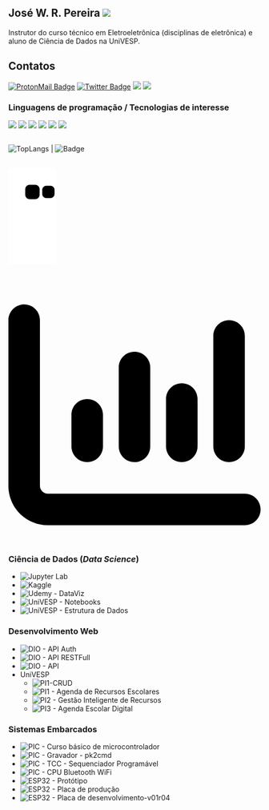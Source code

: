 ## José W. R. Pereira <img width="" src="https://icons.iconarchive.com/icons/google/noto-emoji-people-bodyparts/48/11972-vulcan-salute-light-skin-tone-icon.png" />

Instrutor do curso técnico em Eletroeletrônica (disciplinas de eletrônica) e aluno de Ciência de Dados na UniVESP.


## Contatos
  [![ProtonMail Badge](https://img.shields.io/badge/ProtonMail-8B89CC?style=for-the-badge&logo=protonmail&logoColor=white)](mailto:josewrpereira@protonmail.com)
  [![Twitter Badge](https://img.shields.io/badge/Twitter-1DA1F2?style=for-the-badge&logo=twitter&logoColor=white)](https://twitter.com/josewrpereira)
  [![](https://img.shields.io/badge/LinkedIn-0077B5?style=for-the-badge&logo=linkedin&logoColor=white)](https://www.linkedin.com/in/josewrpereira/)
  [![](https://img.shields.io/badge/GitLab-330F63?style=for-the-badge&logo=gitlab&logoColor=white)](https://gitlab.com/JoseWRPereira)
  <!---![](https://img.shields.io/badge/YouTube-FF0000?style=for-the-badge&logo=youtube&logoColor=white)--->


### Linguagens de programação / Tecnologias de interesse
  ![](https://img.shields.io/badge/C-00599C?style=for-the-badge&logo=c&logoColor=white)
  ![](https://img.shields.io/badge/C%2B%2B-00C99C?style=for-the-badge&logo=c%2B%2B&logoColor=white)
  ![](https://img.shields.io/badge/Python-3776AB?style=for-the-badge&logo=python&logoColor=white)
  ![](https://img.shields.io/badge/Flask-000000?style=for-the-badge&logo=flask&logoColor=white)
  ![](https://img.shields.io/badge/PostgreSQL-316192?style=for-the-badge&logo=postgresql&logoColor=white)
  ![](https://img.shields.io/badge/Pandas-430098?style=for-the-badge&logo=Pandas&logoColor=white)
  
##

  ![TopLangs](https://github-readme-stats.vercel.app/api/top-langs/?username=JoseWRPereira&layout=compact&langs_count=7&theme=blue-green) |
  ![Badge](https://github-readme-stats.vercel.app/api?username=JoseWRPereira&theme=blue-green) 

##
  ![Snake animation](https://github.com/JoseWRPereira/JoseWRPereira/blob/output/github-contribution-grid-snake.svg)
  
##

<div style="display: inline_block"><br>
<svg xmlns="http://www.w3.org/2000/svg" viewBox="0 0 512 512"><!--! Font Awesome Pro 6.2.1 by @fontawesome - https://fontawesome.com License - https://fontawesome.com/license (Commercial License) Copyright 2022 Fonticons, Inc. --><path d="M32 32c17.7 0 32 14.3 32 32V400c0 8.8 7.2 16 16 16H480c17.7 0 32 14.3 32 32s-14.3 32-32 32H80c-44.2 0-80-35.8-80-80V64C0 46.3 14.3 32 32 32zM160 224c17.7 0 32 14.3 32 32v64c0 17.7-14.3 32-32 32s-32-14.3-32-32V256c0-17.7 14.3-32 32-32zm128-64V320c0 17.7-14.3 32-32 32s-32-14.3-32-32V160c0-17.7 14.3-32 32-32s32 14.3 32 32zm64 32c17.7 0 32 14.3 32 32v96c0 17.7-14.3 32-32 32s-32-14.3-32-32V224c0-17.7 14.3-32 32-32zM480 96V320c0 17.7-14.3 32-32 32s-32-14.3-32-32V96c0-17.7 14.3-32 32-32s32 14.3 32 32z"/></svg>
</div>

### Ciência de Dados (*Data Science*)
* ![Jupyter Lab](https://github.com/JoseWRPereira/jupyter-lab)
* ![Kaggle](https://github.com/JoseWRPereira/kaggle_titanic)
* ![Udemy - DataViz](https://github.com/JoseWRPereira/udemy_python_visualizacaoDados)
* ![UniVESP - Notebooks](https://github.com/JoseWRPereira/notebooks)
* ![UniVESP - Estrutura de Dados](https://github.com/JoseWRPereira/univesp_estruturaDeDados)

### Desenvolvimento Web
* ![DIO - API Auth](https://github.com/JoseWRPereira/dio_API_httpauth_basic)
* ![DIO - API RESTFull](https://github.com/JoseWRPereira/dio_API_flaskRESTful)
* ![DIO - API](https://github.com/JoseWRPereira/dio_API_python_tarefas)
* UniVESP
  * ![PI1-CRUD](https://github.com/JoseWRPereira/pi1-GestaoInteligenteRecursos)
  * ![PI1 - Agenda de Recursos Escolares](https://github.com/JoseWRPereira/appAgendei_pi1)
  * ![PI2 - Gestão Inteligente de Recursos](https://github.com/JoseWRPereira/integrador)
  * ![PI3 - Agenda Escolar Digital](https://github.com/JoseWRPereira/univesp_comp_pi3)

### Sistemas Embarcados 
<!---
<div style="display: inline_block"><br>
<img align="center" alt="C" height="30" width="50" src="https://cdn.jsdelivr.net/gh/devicons/devicon/icons/embeddedc/embeddedc-original.svg">
</div> 
-->

* ![PIC - Curso básico de microcontrolador](https://github.com/JoseWRPereira/curso_uc_basico_PIC)
* ![PIC - Gravador - pk2cmd](https://github.com/JoseWRPereira/pk2cmd)
* ![PIC - TCC - Sequenciador Programável](https://github.com/JoseWRPereira/sequenciadorProgramavel)
* ![PIC - CPU Bluetooth WiFi](https://github.com/JoseWRPereira/cpu_bt_wifi_pci)
* ![ESP32 - Protótipo](https://github.com/JoseWRPereira/esp32_io-ihm-prototipo)
* ![ESP32 - Placa de produção](https://github.com/JoseWRPereira/esp32_io_ihm)
* ![ESP32 - Placa de desenvolvimento-v01r04](https://github.com/JoseWRPereira/esp32devboard_v01r04)



